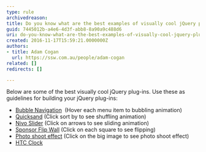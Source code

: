 ```yaml
---
type: rule
archivedreason: 
title: Do you know what are the best examples of visually cool jQuery plug-ins?
guid: 7445012b-a4e6-4d3f-abb8-8a90a9c488d6
uri: do-you-know-what-are-the-best-examples-of-visually-cool-jquery-plug-ins
created: 2016-11-17T15:59:21.0000000Z
authors:
- title: Adam Cogan
  url: https://ssw.com.au/people/adam-cogan
related: []
redirects: []

---
```



<p>Below are some of the best visually cool jQuery plug-ins. Use these as guidelines for building your jQuery plug-ins&#58;</p><ul><li><a href="http&#58;//tympanus.net/Tutorials/BubbleNavigation/" target="_blank">Bubble Navigation</a>&#160;&#160;(Hover each menu item to bubbling animation)<br></li><li><a href="http&#58;//razorjack.net/quicksand/" target="_blank">Quicksand</a>&#160;(Click sort by to see shuffling animation)</li><li><a href="http&#58;//nivo.dev7studios.com/" target="_blank">Nivo Slider</a>&#160;(Click on arrows to see sliding animation)</li><li><a href="http&#58;//demo.tutorialzine.com/2010/03/sponsor-wall-flip-jquery-css/demo.php" target="_blank">Sponsor ​Flip Wall</a>&#160;(Click on each square to see flipping)</li><li><a href="http&#58;//demo.tutorialzine.com/2010/02/photo-shoot-css-jquery/demo.html" target="_blank">Photo shoot effect</a>&#160;(Click on the big image to see photo shoot effect)</li><li><a href="http&#58;//www.radoslavdimov.com/jquery-plugins/jquery-plugin-digiclock/" target="_blank">HTC Clock</a>&#160;​<br></li></ul><br>
<br><excerpt class='endintro'></excerpt><br>



